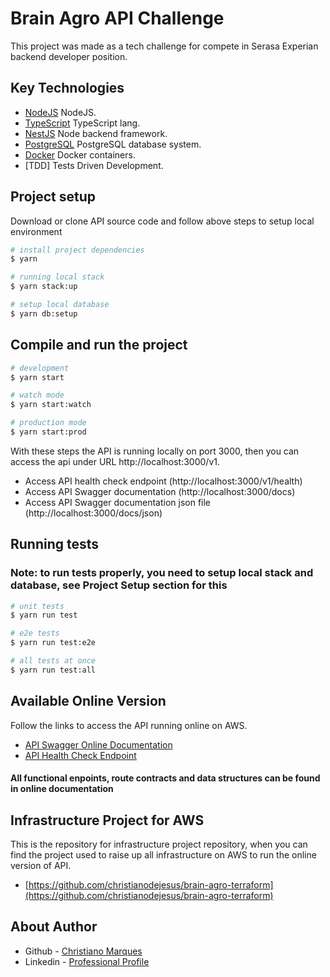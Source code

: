 # Brain Agro API Challenge

This project was made as a tech challenge for compete in Serasa Experian backend developer position.

## Key Technologies

- [NodeJS](https://nodejs.org) NodeJS.
- [TypeScript](https://www.typescriptlang.org/) TypeScript lang.
- [NestJS](https://nestjs.com/) Node backend framework.
- [PostgreSQL](https://postgresql.org/) PostgreSQL database system.
- [Docker](https://docker.com/) Docker containers.
- [TDD] Tests Driven Development.

## Project setup

Download or clone API source code and follow above steps to setup local environment

```bash
# install project dependencies
$ yarn

# running local stack
$ yarn stack:up

# setup local database
$ yarn db:setup
```

## Compile and run the project

```bash
# development
$ yarn start

# watch mode
$ yarn start:watch

# production mode
$ yarn start:prod
```
With these steps the API is running locally on port 3000, then you can access the api under URL http://localhost:3000/v1.

- Access API health check endpoint (http://localhost:3000/v1/health)
- Access API Swagger documentation (http://localhost:3000/docs)
- Access API Swagger documentation json file (http://localhost:3000/docs/json)

## Running tests

### Note: to run tests properly, you need to setup local stack and database, see Project Setup section for this

```bash
# unit tests
$ yarn run test

# e2e tests
$ yarn run test:e2e

# all tests at once
$ yarn run test:all
```

## Available Online Version

Follow the links to access the API running online on AWS.

- [API Swagger Online Documentation](http://brain-agro-api-development-alb-848396433.us-east-2.elb.amazonaws.com/docs)
- [API Health Check Endpoint](http://brain-agro-api-development-alb-848396433.us-east-2.elb.amazonaws.com/v1/health)

#### All functional enpoints, route contracts and data structures can be found in online documentation

## Infrastructure Project for AWS

This is the repository for infrastructure project repository, when you can find the project used to raise up all infrastructure on AWS to run the online version of API.

- [https://github.com/christianodejesus/brain-agro-terraform](https://github.com/christianodejesus/brain-agro-terraform)

## About Author

- Github - [Christiano Marques](https://github.com/christianodejesus)
- Linkedin - [Professional Profile](https://www.linkedin.com/in/christiano-marques)
